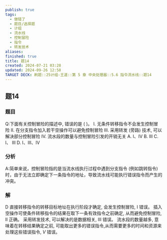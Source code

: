 ```yaml
---
publish: true
tags:
  - 做错了
  - 题目/选择题
  - 计组
  - 流水线
  - 控制冒险
  - 指令
  - 转发技术
aliases: 
finished: true
title: 题14
created: 2024-07-21 03:28
updated: 2024-09-26 12:58
TARGET DECK: 刷题::25计组-王道::第 5 章 中央处理器::5.6 指令流水线::题14
---
```

## 题14
### 题目
Q:下面有关控制冒险的描述中, 错误的是 ( )。
I. 无条件转移指令不会发生控制冒险
II. 在分支指令加入若干空操作可以避免控制冒险
III. 采用转发 (旁路) 技术, 可以解决部分控制冒险
IV. 流水段的数量与控制冒险引发的开销无关
A. I、IV 
B. III 
C. I、 III 
D. I、III、IV
### 分析
A:简单来说，控制冒险指的是当流水线执行过程中遇到分支指令 (例如跳转指令) 时，由于无法立即确定下一条指令的地址，导致流水线可能执行错误指令而产生的冲突。
### 解
D
直接转移指令的转移目标地址在执行阶段才确定, 会发生控制冒险, I 错误。
插入空操作可使条件转移指令的结果在取下一条有效指令之前确定, 从而避免控制冒险, II 正确。
采用转发技术, 可以解决的是数据相关, III 错误。
流水段的数量越多, 意味着在转移结果确定之前, 可能取出更多的错误指令,从而需要更多的时间和资源来处理这些错误指令, $V$ 错误。
<!--ID: 1727368451483-->


